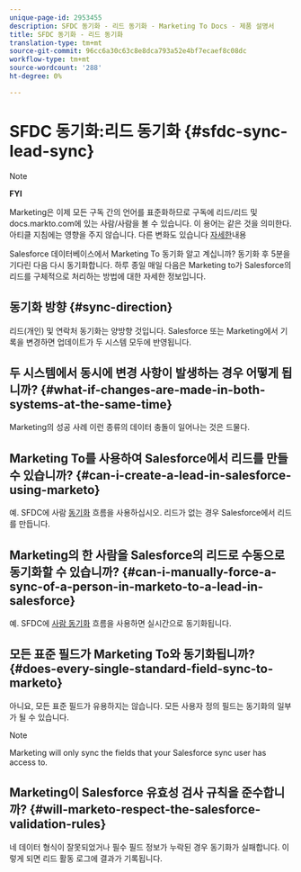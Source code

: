 ```yaml
---
unique-page-id: 2953455
description: SFDC 동기화 - 리드 동기화 - Marketing To Docs - 제품 설명서
title: SFDC 동기화 - 리드 동기화
translation-type: tm+mt
source-git-commit: 96cc6a30c63c8e8dca793a52e4bf7ecaef8c08dc
workflow-type: tm+mt
source-wordcount: '288'
ht-degree: 0%

---
```



# SFDC 동기화:리드 동기화 {#sfdc-sync-lead-sync}

>[!NOTE]
>
>**FYI**
>
>Marketing은 이제 모든 구독 간의 언어를 표준화하므로 구독에 리드/리드 및 docs.markto.com에 있는 사람/사람을 볼 수 있습니다. 이 용어는 같은 것을 의미한다.아티클 지침에는 영향을 주지 않습니다. 다른 변화도 있습니다 [자세한](http://docs.marketo.com/display/DOCS/Updates+to+Marketo+Terminology)내용

Salesforce 데이터베이스에서 Marketing To 동기화 알고 계십니까? 동기화 후 5분을 기다린 다음 다시 동기화합니다. 하루 종일 매일 다음은 Marketing to가 Salesforce의 리드를 구체적으로 처리하는 방법에 대한 자세한 정보입니다.

## 동기화 방향 {#sync-direction}

리드(개인) 및 연락처 동기화는 양방향 것입니다. Salesforce 또는 Marketing에서 기록을 변경하면 업데이트가 두 시스템 모두에 반영됩니다.

## 두 시스템에서 동시에 변경 사항이 발생하는 경우 어떻게 됩니까? {#what-if-changes-are-made-in-both-systems-at-the-same-time}

Marketing의 성공 사례 이런 종류의 데이터 충돌이 일어나는 것은 드물다.

## Marketing To를 사용하여 Salesforce에서 리드를 만들 수 있습니까? {#can-i-create-a-lead-in-salesforce-using-marketo}

예. SFDC에 사람 [동기화](../../../../product-docs/core-marketo-concepts/smart-campaigns/salesforce-flow-actions/sync-person-to-sfdc.md) 흐름을 사용하십시오. 리드가 없는 경우 Salesforce에서 리드를 만듭니다.

## Marketing의 한 사람을 Salesforce의 리드로 수동으로 동기화할 수 있습니까? {#can-i-manually-force-a-sync-of-a-person-in-marketo-to-a-lead-in-salesforce}

예. SFDC에 [사람 동기화](../../../../product-docs/core-marketo-concepts/smart-campaigns/salesforce-flow-actions/sync-person-to-sfdc.md) 흐름을 사용하면 실시간으로 동기화됩니다.

## 모든 표준 필드가 Marketing To와 동기화됩니까? {#does-every-single-standard-field-sync-to-marketo}

아니요, 모든 표준 필드가 유용하지는 않습니다. 모든 사용자 정의 필드는 동기화의 일부가 될 수 있습니다.

>[!NOTE]
>
>Marketing will only sync the fields that your Salesforce sync user has access to.

## Marketing이 Salesforce 유효성 검사 규칙을 준수합니까? {#will-marketo-respect-the-salesforce-validation-rules}

네 데이터 형식이 잘못되었거나 필수 필드 정보가 누락된 경우 동기화가 실패합니다. 이렇게 되면 리드 활동 로그에 결과가 기록됩니다.

